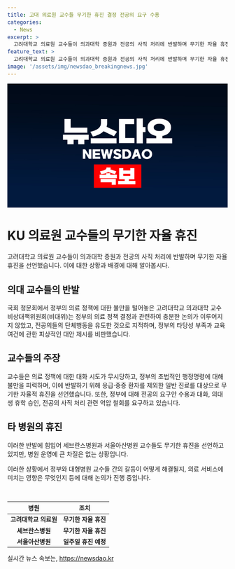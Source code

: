 ```yaml
---
title: 고대 의료원 교수들 무기한 휴진 결정 전공의 요구 수용
categories:
  - News
excerpt: >
  고려대학교 의료원 교수들이 의과대학 증원과 전공의 사직 처리에 반발하며 무기한 자율 휴진을 선언했다. 정부의 일방적 결정과 전공의에 대한 억압을 비판하고, 환자 안전을 고려한 이유로 응급·중증 환자 진료는 이어간다고 밝혔다. 대형병원 교수들의 집단 휴진으로 인한 의료 운영 차질도 소개된다. 정부에 대한 요구안과 대화를 강조하며, 의료 정책에 대한 반발이 계속되고 있다. (150자)
feature_text: >
  고려대학교 의료원 교수들이 의과대학 증원과 전공의 사직 처리에 반발하며 무기한 자율 휴진을 선언했다. 정부의 일방적 결정과 전공의에 대한 억압을 비판하고, 환자 안전을 고려한 이유로 응급·중증 환자 진료는 이어간다고 밝혔다. 대형병원 교수들의 집단 휴진으로 인한 의료 운영 차질도 소개된다. 정부에 대한 요구안과 대화를 강조하며, 의료 정책에 대한 반발이 계속되고 있다. (150자)
image: '/assets/img/newsdao_breakingnews.jpg'
---
```


<p><img src="/assets/img/newsdao_breakingnews.jpg" alt="flaretime 속보" /></p>

<h1>KU 의료원 교수들의 무기한 자율 휴진</h1>

<p>고려대학교 의료원 교수들이 의과대학 증원과 전공의 사직 처리에 반발하며 무기한 자율 휴진을 선언했습니다. 이에 대한 상황과 배경에 대해 알아봅시다.</p>

<h2>의대 교수들의 반발</h2>

<p>국회 청문회에서 정부의 의료 정책에 대한 불만을 털어놓은 고려대학교 의과대학 교수 비상대책위원회(비대위)는 정부의 의료 정책 결정과 관련하여 충분한 논의가 이루어지지 않았고, 전공의들의 단체행동을 유도한 것으로 지적하며, 정부의 타당성 부족과 교육 여건에 관한 피상적인 대안 제시를 비판했습니다.</p>

<h2>교수들의 주장</h2>

<p>교수들은 의료 정책에 대한 대화 시도가 무시당하고, 정부의 초법적인 행정명령에 대해 불만을 피력하며, 이에 반발하기 위해 응급·중증 환자를 제외한 일반 진료를 대상으로 무기한 자율적 휴진을 선언했습니다. 또한, 정부에 대해 전공의 요구안 수용과 대화, 의대생 휴학 승인, 전공의 사직 처리 관련 억압 철회를 요구하고 있습니다.</p>

<h2>타 병원의 휴진</h2>

<p>이러한 반발에 힘입어 세브란스병원과 서울아산병원 교수들도 무기한 휴진을 선언하고 있지만, 병원 운영에 큰 차질은 없는 상황입니다.</p>

<p>이러한 상황에서 정부와 대형병원 교수들 간의 갈등이 어떻게 해결될지, 의료 서비스에 미치는 영향은 무엇인지 등에 대해 논의가 진행 중입니다.</p>

<p data-ke-size="size16">&nbsp;</p>

<table>
    <thead>
        <tr>
            <th style="text-align: center; height: 17px;"><b>병원</b></th>
            <th style="text-align: center; height: 17px;"><b>조치</b></th>
        </tr>
    </thead>
    <tbody>
        <tr>
            <td style="text-align: center; height: 17px;"><b>고려대학교 의료원</b></td>
            <td style="text-align: center; height: 17px;"><b>무기한 자율 휴진</b></td>
        </tr>
        <tr>
            <td style="text-align: center; height: 17px;"><b>세브란스병원</b></td>
            <td style="text-align: center; height: 17px;"><b>무기한 자율 휴진</b></td>
        </tr>
        <tr>
            <td style="text-align: center; height: 17px;"><b>서울아산병원</b></td>
            <td style="text-align: center; height: 17px;"><b>일주일 휴진 예정</b></td>
        </tr>
    </tbody>
</table>
실시간 뉴스 속보는, <a href="https://newsdao.kr" rel="dofollow">https://newsdao.kr</a>


